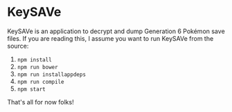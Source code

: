 # KeySAVe

KeySAVe is an application to decrypt and dump Generation 6 Pokémon save files.
If you are reading this, I assume you want to run KeySAVe from the source:

1. `npm install`
2. `npm run bower`
3. `npm run installappdeps`
4. `npm run compile`
4. `npm start`

That's all for now folks!
